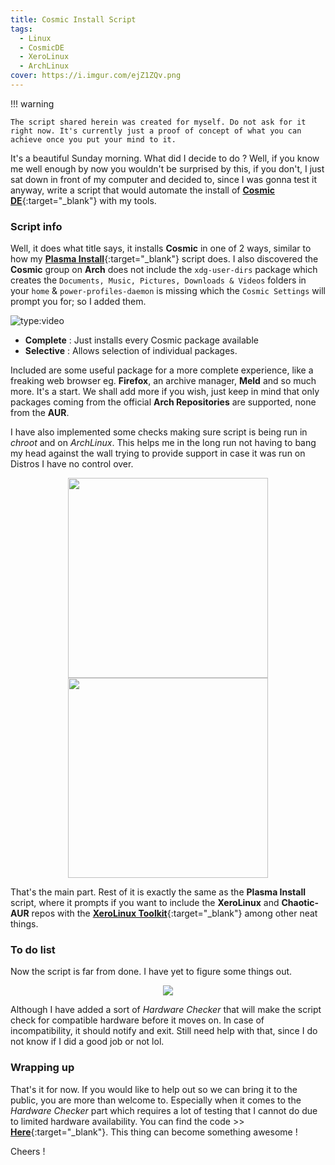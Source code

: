 ```yaml
---
title: Cosmic Install Script
tags:
  - Linux
  - CosmicDE
  - XeroLinux
  - ArchLinux
cover: https://i.imgur.com/ejZ1ZQv.png
---
```


!!! warning

    The script shared herein was created for myself. Do not ask for it right now. It's currently just a proof of concept of what you can achieve once you put your mind to it.

It's a beautiful Sunday morning. What did I decide to do ? Well, if you know me well enough by now you wouldn't be surprised by this, if you don't, I just sat down in front of my computer and decided to, since I was gonna test it anyway, write a script that would automate the install of [**Cosmic DE**](https://xerolinux.xyz/posts/arch-cosmic/){:target="_blank"} with my tools.

### Script info

Well, it does what title says, it installs **Cosmic** in one of 2 ways, similar to how my [**Plasma Install**](https://xerolinux.xyz/news/xerolinux-plasma/){:target="_blank"} script does. I also discovered the **Cosmic** group on **Arch** does not include the `xdg-user-dirs` package which creates the `Documents, Music, Pictures, Downloads & Videos` folders in your `home` & `power-profiles-daemon` is missing which the `Cosmic Settings` will prompt you for; so I added them.

![type:video](https://www.youtube.com/embed/v0UPif52i5A)

- **Complete** : Just installs every Cosmic package available
- **Selective** : Allows selection of individual packages.

Included are some useful package for a more complete experience, like a freaking web browser eg. **Firefox**, an archive manager, **Meld** and so much more. It's a start. We shall add more if you wish, just keep in mind that only packages coming from the official **Arch Repositories** are supported, none from the **AUR**.

I have also implemented some checks making sure script is being run in *chroot* and on *ArchLinux*. This helps me in the long run not having to bang my head against the wall trying to provide support in case it was run on Distros I have no control over.

<p align="center">
  <img width="320" src="https://i.imgur.com/JlFRZRd.png">  <img width="320" src="https://i.imgur.com/uNilqW8.png">
</p>

That's the main part. Rest of it is exactly the same as the **Plasma Install** script, where it prompts if you want to include the **XeroLinux** and **Chaotic-AUR** repos with the [**XeroLinux Toolkit**](https://wiki.xerolinux.xyz/xlapit/){:target="_blank"} among other neat things.

### To do list

Now the script is far from done. I have yet to figure some things out.

<p align="center">
  <img src="https://i.imgur.com/MY5yecT.png">
</p>

Although I have added a sort of *Hardware Checker* that will make the script check for compatible hardware before it moves on. In case of incompatibility, it should notify and exit. Still need help with that, since I do not know if I did a good job or not lol.

### Wrapping up

That's it for now. If you would like to help out so we can bring it to the public, you are more than welcome to. Especially when it comes to the *Hardware Checker* part which requires a lot of testing that I cannot do due to limited hardware availability. You can find the code >> [**Here**](https://github.com/xerolinux/xero-plasma/blob/main/xero-cosmic.sh){:target="_blank"}. This thing can become something awesome !

Cheers !
